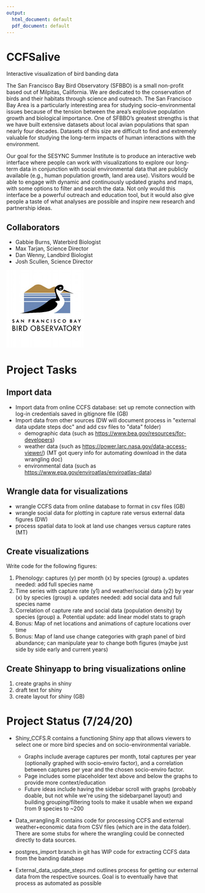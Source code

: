 ```yaml
---
output:
  html_document: default
  pdf_document: default
---
```

# CCFSalive
Interactive visualization of bird banding data 

The San Francisco Bay Bird Observatory (SFBBO) is a small non-profit based out of Milpitas, California. We are dedicated to the conservation of birds and their habitats through science and outreach. The San Francisco Bay Area is a particularly interesting area for studying socio-environmental issues because of the tension between the area’s explosive population growth and biological importance. One of SFBBO’s greatest strengths is that we have built extensive datasets about local avian populations that span nearly four decades. Datasets of this size are difficult to find and extremely valuable for studying the long-term impacts of human interactions with the environment.

Our goal for the SESYNC Summer Institute is to produce an interactive web interface where people can work with visualizations to explore our long-term data in conjunction with social environmental data that are publicly available (e.g., human population growth, land area use). Visitors would be able to engage with dynamic and continuously updated graphs and maps, with some options to filter and search the data. Not only would this interface be a powerful outreach and education tool, but it would also give people a taste of what analyses are possible and inspire new research and partnership ideas.

## Collaborators
- Gabbie Burns, Waterbird Biologist
- Max Tarjan, Science Director
- Dan Wenny, Landbird Biologist
- Josh Scullen, Science Director

<img src="www/sfbbo_logo.jpg" height="25%" width="40%" />

# Project Tasks
## Import data
- Import data from online CCFS database: set up remote connection with log-in credentials saved in gitignore file (GB)
- Import data from other sources (DW will document process in "external data update steps doc" and add csv files to "data" folder)
  - demographic data (such as https://www.bea.gov/resources/for-developers)
  - weather data (such as https://power.larc.nasa.gov/data-access-viewer/) (MT got query info for automating download in the data wrangling doc)
  - environmental data (such as https://www.epa.gov/enviroatlas/enviroatlas-data)
  
## Wrangle data for visualizations
- wrangle CCFS data from online database to format in csv files (GB)
- wrangle social data for plotting in capture rate versus external data figures (DW)
- process spatial data to look at land use changes versus capture rates (MT)

## Create visualizations
Write code for the following figures:
1. Phenology: captures (y) per month (x) by species (group)
  a. updates needed: add full species name
2. Time series with capture rate (y1) and weather/social data (y2) by year (x) by species (group)
  a. updates needed: add social data and full species name
3. Correlation of capture rate and social data (population density) by species (group)
  a. Potential update: add linear model stats to graph
5. Bonus: Map of net locations and animations of capture locations over time
6. Bonus: Map of land use change categories with graph panel of bird abundance; can manipulate year to change both figures (maybe just side by side early and current years)

## Create Shinyapp to bring visualizations online
1. create graphs in shiny
2. draft text for shiny
3. create layout for shiny (GB)

# Project Status (7/24/20)
- Shiny_CCFS.R contains a functioning Shiny app that allows viewers to select one or more bird species and on socio-environmental variable. 
  - Graphs include average captures per month, total captures per year (optionally graphed with socio-enviro factor), and a correlation between captures per year and the chosen socio-enviro factor.
  - Page includes some placeholder text above and below the graphs to provide more context/education
  - Future ideas include having the sidebar scroll with graphs (probably doable, but not while we're using the sidebarpanel layout) and building grouping/filtering tools to make it usable when we expand from 9 species to ~200

- Data_wrangling.R contains code for processing CCFS and external weather+economic data from CSV files (which are in the data folder). There are some stubs for where the wrangling could be connected directly to data sources.

- postgres_import branch in git has WIP code for extracting CCFS data from the banding database

- External_data_update_steps.md outlines process for getting our external data from the respective sources. Goal is to eventually have that process as automated as possible